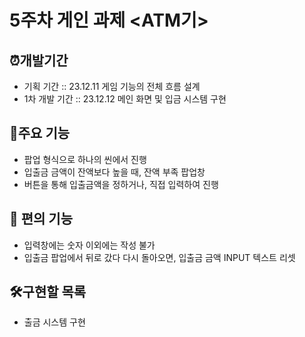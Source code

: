 # 5주차 게인 과제 <ATM기>

## ⏰개발기간
- 기획 기간 :: 23.12.11 게임 기능의 전체 흐름 설계
- 1차 개발 기간 :: 23.12.12 메인 화면 및 입금 시스템 구현
  

## 📌주요 기능
- 팝업 형식으로 하나의 씬에서 진행
- 입출금 금액이 잔액보다 높을 때, 잔액 부족 팝업창
- 버튼을 통해 입출금액을 정하거나, 직접 입력하여 진행

## 💌 편의 기능
- 입력창에는 숫자 이외에는 작성 불가
- 입출금 팝업에서 뒤로 갔다 다시 돌아오면, 입출금 금액 INPUT 텍스트 리셋
  
## 🛠구현할 목록
- 출금 시스템 구현

